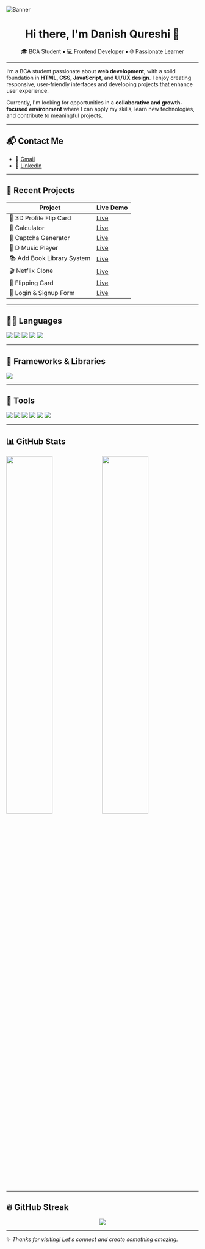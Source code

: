 ![Banner](https://postimage.me/images/2025/05/29/file_0000000001e861f9818f2b3d80e6070c.png)

<h1 align="center">Hi there, I'm Danish Qureshi 👋</h1>
<p align="center">
  🎓 BCA Student • 💻 Frontend Developer • 🌐 Passionate Learner
</p>

---

I’m a BCA student passionate about **web development**, with a solid foundation in **HTML, CSS, JavaScript**, and **UI/UX design**. I enjoy creating responsive, user-friendly interfaces and developing projects that enhance user experience.

Currently, I'm looking for opportunities in a **collaborative and growth-focused environment** where I can apply my skills, learn new technologies, and contribute to meaningful projects.

---

## 📬 Contact Me

- 📧 [Gmail](mailto:danishwork29@gmail.com)
- 💼 [LinkedIn](https://www.linkedin.com/in/danishqureshi786)

---

## 🚀 Recent Projects

| Project | Live Demo |
|--------|-----------|
| 🔁 3D Profile Flip Card | [Live](https://daniish-qureshi.github.io/3D-Profile-Flip-Card/) |
| 🧮 Calculator | [Live](https://daniish-qureshi.github.io/Calculator/) |
| 🔐 Captcha Generator | [Live](https://daniish-qureshi.github.io/Captcha-Generator/) |
| 🎵 D Music Player | [Live](https://daniish-qureshi.github.io/D-Music-Player/) |
| 📚 Add Book Library System | [Live](https://daniish-qureshi.github.io/Add-Book-Library-System/) |
| 🎬 Netflix Clone | [Live](https://daniish-qureshi.github.io/Netflix-Clone/) |
| 🔄 Flipping Card | [Live](https://daniish-qureshi.github.io/Flipping-Card/) |
| 🔑 Login & Signup Form | [Live](https://daniish-qureshi.github.io/Login-Singup-Form/) |

---

## 🧑‍💻 Languages

<p align="left">
  <img src="https://img.shields.io/badge/HTML5-E34F26?style=for-the-badge&logo=html5&logoColor=white" />
  <img src="https://img.shields.io/badge/CSS3-1572B6?style=for-the-badge&logo=css3&logoColor=white" />
  <img src="https://img.shields.io/badge/JavaScript-F7DF1E?style=for-the-badge&logo=javascript&logoColor=black" />
  <img src="https://img.shields.io/badge/C-00599C?style=for-the-badge&logo=c&logoColor=white" />
  <img src="https://img.shields.io/badge/C++-00599C?style=for-the-badge&logo=cplusplus&logoColor=white" />
</p>

---

## 🧩 Frameworks & Libraries

<p align="left">
  <img src="https://img.shields.io/badge/Bootstrap-563D7C?style=for-the-badge&logo=bootstrap&logoColor=white" />
</p>

---

## 🧰 Tools

<p align="left">
  <img src="https://img.shields.io/badge/Visual_Studio_Code-007ACC?style=for-the-badge&logo=visual-studio-code&logoColor=white" />
  <img src="https://img.shields.io/badge/Git-F05032?style=for-the-badge&logo=git&logoColor=white" />
  <img src="https://img.shields.io/badge/GitHub-181717?style=for-the-badge&logo=github&logoColor=white" />
  <img src="https://img.shields.io/badge/Netlify-00C7B7?style=for-the-badge&logo=netlify&logoColor=white" />
  <img src="https://img.shields.io/badge/Vercel-000000?style=for-the-badge&logo=vercel&logoColor=white" />
  <img src="https://img.shields.io/badge/Canva-00C4CC?style=for-the-badge&logo=canva&logoColor=white" />
</p>

---

## 📊 GitHub Stats

<p align="left">
  <img src="https://github-readme-stats.vercel.app/api?username=daniish-qureshi&show_icons=true&theme=dark" width="49%" />
  <img src="https://github-readme-stats.vercel.app/api/top-langs/?username=daniish-qureshi&layout=compact&theme=dark" width="49%" />
</p>

---

## 🔥 GitHub Streak

<p align="center">
  <img src="https://streak-stats.demolab.com?user=daniish-qureshi&theme=dark&hide_border=true" />
</p>

---

✨ _Thanks for visiting! Let's connect and create something amazing._
